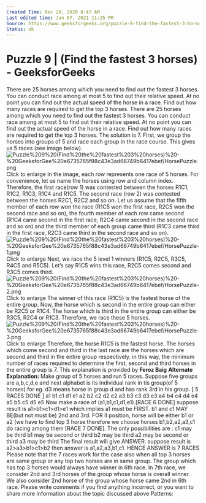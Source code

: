 ```yaml
---
Created Time: Dec 28, 2020 8:47 AM
Last edited time: Jan 07, 2021 11:25 PM
Source: https://www.geeksforgeeks.org/puzzle-9-find-the-fastest-3-horses/
Status: ok
---
```


# Puzzle 9 | (Find the fastest 3 horses) - GeeksforGeeks

There are 25 horses among which you need to find out the fastest 3 horses. You can conduct race among at most 5 to find out their relative speed. At no point you can find out the actual speed of the horse in a race. Find out how many races are required to get the top 3 horses.
There are 25 horses among which you need to find out the fastest 3 horses. You can conduct race among at most 5 to find out their relative speed. At no point you can find out the actual speed of the horse in a race. Find out how many races are required to get the top 3 horses.
The solution is 7.
First, we group the horses into groups of 5 and race each group in the race course. This gives us 5 races (see image below).
![Puzzle%209%20(Find%20the%20fastest%203%20horses)%20-%20GeeksforGee%20e6735765f88c43e3ad66749b6417ebef/HorsePuzzle.png](Puzzle%209%20(Find%20the%20fastest%203%20horses)%20-%20GeeksforGee%20e6735765f88c43e3ad66749b6417ebef/HorsePuzzle.png)
Click to enlarge
In the image, each row represents one race of 5 horses. For convenience, let us name the horses using row and column index. Therefore, the first race(row 1) was contested between the horses R1C1, R1C2, R1C3, R1C4 and R1C5. The second race (row 2) was contested between the horses R2C1, R2C2 and so on. Let us assume that the fifth member of each row won the race (R1C5 won the first race, R2C5 won the second race and so on), the fourth member of each row came second (R1C4 came second in the first race, R2C4 came second in the second race and so on) and the third member of each group came third (R1C3 came third in the first race, R2C3 came third in the second race and so on).
![Puzzle%209%20(Find%20the%20fastest%203%20horses)%20-%20GeeksforGee%20e6735765f88c43e3ad66749b6417ebef/HorsePuzzle-1.png](Puzzle%209%20(Find%20the%20fastest%203%20horses)%20-%20GeeksforGee%20e6735765f88c43e3ad66749b6417ebef/HorsePuzzle-1.png)
Click to enlarge
Next, we race the 5 level 1 winners (R1C5, R2C5, R3C5, R4C5 and R5C5). Let’s say R1C5 wins this race, R2C5 comes second and R3C5 comes third.
![Puzzle%209%20(Find%20the%20fastest%203%20horses)%20-%20GeeksforGee%20e6735765f88c43e3ad66749b6417ebef/HorsePuzzle-2.png](Puzzle%209%20(Find%20the%20fastest%203%20horses)%20-%20GeeksforGee%20e6735765f88c43e3ad66749b6417ebef/HorsePuzzle-2.png)
Click to enlarge
The winner of this race (R1C5) is the fastest horse of the entire group. Now, the horse which is second in the entire group can either be R2C5 or R1C4. The horse which is third in the entire group can either be R3C5, R2C4 or R1C3. Therefore, we race these 5 horses.
![Puzzle%209%20(Find%20the%20fastest%203%20horses)%20-%20GeeksforGee%20e6735765f88c43e3ad66749b6417ebef/HorsePuzzle-3.png](Puzzle%209%20(Find%20the%20fastest%203%20horses)%20-%20GeeksforGee%20e6735765f88c43e3ad66749b6417ebef/HorsePuzzle-3.png)
Click to enlarge
Therefore, the horse R1C5 is the fastest horse. The horses which come second and third in the last race are the horses which are second and third in the entire group respectively. in this way, the minimum number of races required to determine the first, second and third horses in the entire group is 7.
This explanation is provided by **Feroz Baig**
**Alternate Explanation:**
 Make group of 5 horses and run 5 races. Suppose five groups are a,b,c,d,e and next alphabet is its individual rank in tis group(of 5 horses).for eg. d3 means horse in group d and has rank 3rd in his group. [ 5 RACES DONE ]
 a1 b1 c1 d1 e1
 a2 b2 c2 d2 e2
 a3 b3 c3 d3 e3
 a4 b4 c4 d4 e4
 a5 b5 c5 d5 e5
Now make a race of (a1,b1,c1,d1,e1).[RACE 6 DONE] suppose result is a1>b1>c1>d1>e1
 which implies a1 must be FIRST.
 b1 and c1 MAY BE(but not must be) 2nd and 3rd.
 FOR II position, horse will be either b1 or a2
 (we have to find top 3 horse therefore we choose horses b1,b2,a2,a3,c1 do racing among them [RACE 7 DONE].
 The only possibilities are :
 c1 may be third
 b1 may be second or third
 b2 may be third
 a2 may be second or third
 a3 may be third
 The final result will give ANSWER. suppose result is a2>a3>b1>c1>b2
 then answer is a1,a2,a3,b1,c1.
 HENCE ANSWER is 7 RACES
Please note that the 7 races work for the case also when all top 3 horses are same group or any top two horses are in same group. The group which has top 3 horses would always have winner in 6th race. In 7th race, we consider 2nd and 3rd horses of the group whose horse is overall winner. We also consider 2nd horse of the group whose horse came 2nd in 6th race.
Please write comments if you find anything incorrect, or you want to share more information about the topic discussed above
Patterns: 